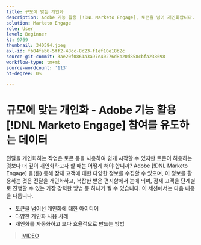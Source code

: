 ```yaml
---
title: 규모에 맞는 개인화
description: Adobe 기능 활용 [!DNL Marketo Engage], 토큰을 넘어 개인화합니다.
solution: Marketo Engage
role: User
level: Beginner
kt: 9769
thumbnail: 340594.jpeg
exl-id: fb04fab6-5ff2-48cc-8c23-f1ef10e18b2c
source-git-commit: 3ae20f0861a3a97e40276d8b20d858cbfa238698
workflow-type: tm+mt
source-wordcount: '113'
ht-degree: 0%

---
```


# 규모에 맞는 개인화 - Adobe 기능 활용 [!DNL Marketo Engage] 참여를 유도하는 데이터

전달을 개인화하는 작업은 토큰 등을 사용하여 쉽게 시작할 수 있지만 토큰이 허용하는 것보다 더 깊이 개인화하고자 할 때는 어떻게 해야 합니까? Adobe [!DNL Marketo Engage] 을(를) 통해 잠재 고객에 대한 다양한 정보를 수집할 수 있으며, 이 정보를 활용하는 것은 전달을 개인화하고, 복잡한 받은 편지함에서 눈에 띄며, 잠재 고객을 단계별로 진행할 수 있는 가장 강력한 방법 중 하나가 될 수 있습니다. 이 세션에서는 다음 내용을 다룹니다.

* 토큰을 넘어선 개인화에 대한 아이디어
* 다양한 개인화 사용 사례
* 개인화를 자동화하고 보다 효율적으로 만드는 방법

>[!VIDEO](https://video.tv.adobe.com/v/340594/?quality=12&learn=on)
